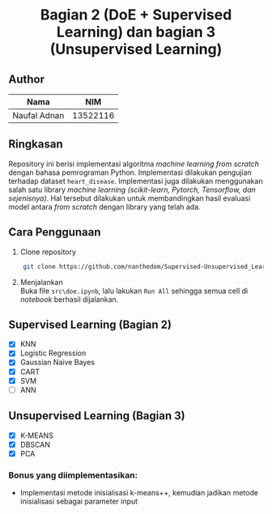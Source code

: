<div align="center">
  <h1>Bagian 2 (DoE + Supervised Learning) dan bagian 3 (Unsupervised Learning)</h1>
</div>

## Author
|Nama|NIM|
|-|-|
|Naufal Adnan|13522116|

## Ringkasan
Repository ini berisi implementasi algoritma _machine learning from scratch_ dengan bahasa pemrograman Python. Implementasi dilakukan pengujian terhadap dataset `heart_disease`. Implementasi juga dilakukan menggunakan salah satu library _machine learning (scikit-learn, Pytorch, Tensorflow, dan sejenisnya)_. Hal tersebut dilakukan untuk membandingkan hasil evaluasi model antara _from scratch_ dengan library yang telah ada.

## Cara Penggunaan
1. Clone repository
``` sh
    git clone https://github.com/nanthedom/Supervised-Unsupervised_Learning.git
```
2. Menjalankan
    </br>Buka file `src\doe.ipynb`, lalu lakukan `Run All` sehingga semua cell di _notebook_ berhasil dijalankan.

## Supervised Learning (Bagian 2)
- [x] KNN
- [x] Logistic Regression
- [x] Gaussian Naive Bayes
- [x] CART
- [x] SVM
- [ ] ANN

## Unsupervised Learning (Bagian 3)
- [x] K-MEANS
- [x] DBSCAN
- [x] PCA

### Bonus yang diimplementasikan:
- Implementasi metode inisialisasi k-means++, kemudian jadikan metode inisialisasi sebagai parameter input
